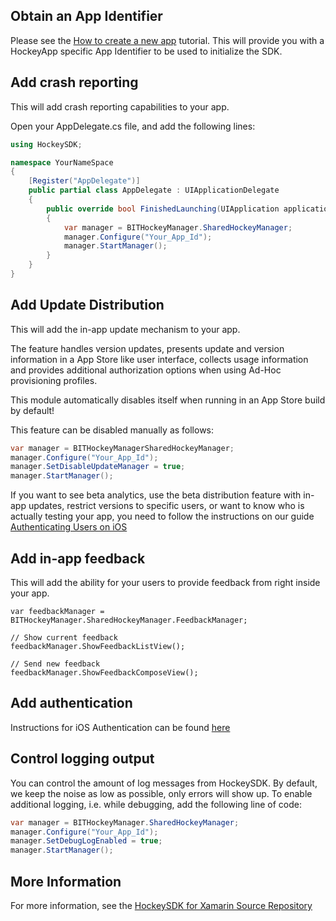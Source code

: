 ## Obtain an App Identifier

Please see the [How to create a new app](http://support.hockeyapp.net/kb/about-general-faq/how-to-create-a-new-app) tutorial. This will provide you with a HockeyApp specific App Identifier to be used to initialize the SDK.

## Add crash reporting

This will add crash reporting capabilities to your app. 

Open your AppDelegate.cs file, and add the following lines:

```csharp
using HockeySDK;

namespace YourNameSpace
{
	[Register("AppDelegate")]
	public partial class AppDelegate : UIApplicationDelegate
	{
		public override bool FinishedLaunching(UIApplication application, NSDictionary launchOptions)
		{
			var manager = BITHockeyManager.SharedHockeyManager;
			manager.Configure("Your_App_Id");
			manager.StartManager();
		}
	}
}
```


## Add Update Distribution

This will add the in-app update mechanism to your app.

The feature handles version updates, presents update and version information in a App Store like user interface, collects usage information and provides additional authorization options when using Ad-Hoc provisioning profiles.

This module automatically disables itself when running in an App Store build by default!

This feature can be disabled manually as follows:

```csharp
var manager = BITHockeyManagerSharedHockeyManager;
manager.Configure("Your_App_Id");
manager.SetDisableUpdateManager = true;
manager.StartManager();
```

If you want to see beta analytics, use the beta distribution feature with in-app updates, restrict versions to specific users, or want to know who is actually testing your app, you need to follow the instructions on our guide [Authenticating Users on iOS](https://support.hockeyapp.net/kb/client-integration-ios-mac-os-x-tvos/authenticating-users-on-ios)




## Add in-app feedback

This will add the ability for your users to provide feedback from right inside your app.

```
var feedbackManager = BITHockeyManager.SharedHockeyManager.FeedbackManager;

// Show current feedback
feedbackManager.ShowFeedbackListView();

// Send new feedback                                              feedbackManager.ShowFeedbackComposeView();
```



## Add authentication

Instructions for iOS Authentication can be found [here](https://support.hockeyapp.net/kb/client-integration-ios-mac-os-x-tvos/authenticating-users-on-ios)



## Control logging output

You can control the amount of log messages from HockeySDK.  By default, we keep the noise as low as possible, only errors will show up. To enable additional logging, i.e. while debugging, add the following line of code:

```csharp
var manager = BITHockeyManager.SharedHockeyManager;
manager.Configure("Your_App_Id");
manager.SetDebugLogEnabled = true;
manager.StartManager();
```


## More Information

For more information, see the [HockeySDK for Xamarin Source Repository](https://github.com/bitstadium/HockeySDK-Xamarin)
